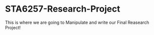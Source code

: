 # STA6257-Research-Project
This is where we are going to Manipulate and write our Final Reasearch Project!
